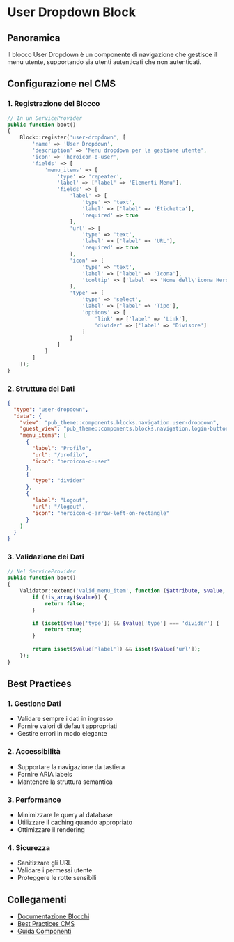 # User Dropdown Block

## Panoramica
Il blocco User Dropdown è un componente di navigazione che gestisce il menu utente, supportando sia utenti autenticati che non autenticati.

## Configurazione nel CMS

### 1. Registrazione del Blocco
```php
// In un ServiceProvider
public function boot()
{
    Block::register('user-dropdown', [
        'name' => 'User Dropdown',
        'description' => 'Menu dropdown per la gestione utente',
        'icon' => 'heroicon-o-user',
        'fields' => [
            'menu_items' => [
                'type' => 'repeater',
                'label' => ['label' => 'Elementi Menu'],
                'fields' => [
                    'label' => [
                        'type' => 'text',
                        'label' => ['label' => 'Etichetta'],
                        'required' => true
                    ],
                    'url' => [
                        'type' => 'text',
                        'label' => ['label' => 'URL'],
                        'required' => true
                    ],
                    'icon' => [
                        'type' => 'text',
                        'label' => ['label' => 'Icona'],
                        'tooltip' => ['label' => 'Nome dell\'icona Heroicon']
                    ],
                    'type' => [
                        'type' => 'select',
                        'label' => ['label' => 'Tipo'],
                        'options' => [
                            'link' => ['label' => 'Link'],
                            'divider' => ['label' => 'Divisore']
                        ]
                    ]
                ]
            ]
        ]
    ]);
}
```

### 2. Struttura dei Dati
```json
{
  "type": "user-dropdown",
  "data": {
    "view": "pub_theme::components.blocks.navigation.user-dropdown",
    "guest_view": "pub_theme::components.blocks.navigation.login-buttons",
    "menu_items": [
      {
        "label": "Profilo",
        "url": "/profilo",
        "icon": "heroicon-o-user"
      },
      {
        "type": "divider"
      },
      {
        "label": "Logout",
        "url": "/logout",
        "icon": "heroicon-o-arrow-left-on-rectangle"
      }
    ]
  }
}
```

### 3. Validazione dei Dati
```php
// Nel ServiceProvider
public function boot()
{
    Validator::extend('valid_menu_item', function ($attribute, $value, $parameters, $validator) {
        if (!is_array($value)) {
            return false;
        }
        
        if (isset($value['type']) && $value['type'] === 'divider') {
            return true;
        }
        
        return isset($value['label']) && isset($value['url']);
    });
}
```

## Best Practices

### 1. Gestione Dati
- Validare sempre i dati in ingresso
- Fornire valori di default appropriati
- Gestire errori in modo elegante

### 2. Accessibilità
- Supportare la navigazione da tastiera
- Fornire ARIA labels
- Mantenere la struttura semantica

### 3. Performance
- Minimizzare le query al database
- Utilizzare il caching quando appropriato
- Ottimizzare il rendering

### 4. Sicurezza
- Sanitizzare gli URL
- Validare i permessi utente
- Proteggere le rotte sensibili

## Collegamenti
- [Documentazione Blocchi](../README.md)
- [Best Practices CMS](../../best-practices.md)
- [Guida Componenti](../../components.md) 